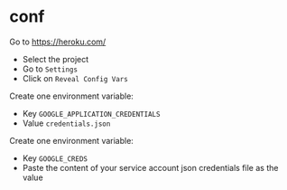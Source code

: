 
# conf

Go to https://heroku.com/
- Select the project
- Go to `Settings`
- Click on `Reveal Config Vars`

Create one environment variable:
- Key `GOOGLE_APPLICATION_CREDENTIALS`
- Value `credentials.json`

Create one environment variable:
- Key `GOOGLE_CREDS`
- Paste the content of your service account json credentials file as the value

